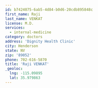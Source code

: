 ```yaml
---
id: b7424075-6ab5-4d84-b0d6-20cdb895848c
first_name: Raji
last_name: VENKAT
license: M.D.
services:
  - internal-medicine
category: doctors
address: 'Dignity Health Clinic'
city: Henderson
state: NV
zip: '89052'
phone: 702-616-5870
title: 'Raji VENKAT'
_geoloc:
  lng: -115.09895
  lat: 35.979863
---
```

